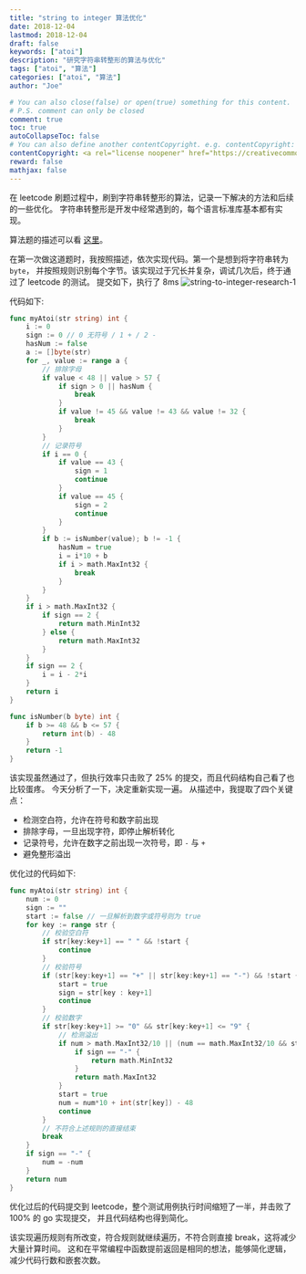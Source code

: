 ```yaml
---
title: "string to integer 算法优化"
date: 2018-12-04
lastmod: 2018-12-04
draft: false
keywords: ["atoi"]
description: "研究字符串转整形的算法与优化"
tags: ["atoi", "算法"]
categories: ["atoi", "算法"]
author: "Joe"

# You can also close(false) or open(true) something for this content.
# P.S. comment can only be closed
comment: true
toc: true
autoCollapseToc: false
# You can also define another contentCopyright. e.g. contentCopyright: "This is another copyright."
contentCopyright: <a rel="license noopener" href="https://creativecommons.org/licenses/by-nc-nd/4.0/deed.zh" target="_blank">CC BY-NC-ND 4.0</a>
reward: false
mathjax: false
---
```



<!-- Edit Replace Here.-->
在 leetcode 刷题过程中，刷到字符串转整形的算法，记录一下解决的方法和后续的一些优化。
字符串转整形是开发中经常遇到的，每个语言标准库基本都有实现。

<!--more-->
算法题的描述可以看 [这里](https://leetcode.com/problems/string-to-integer-atoi/)。

在第一次做这道题时，我按照描述，依次实现代码。第一个是想到将字符串转为 `byte`，
并按照规则识别每个字节。该实现过于冗长并复杂，调试几次后，终于通过了 leetcode 的测试。
提交如下，执行了 8ms
![string-to-integer-research-1](https://i.loli.net/2019/11/13/9Bj6g2SmqHihGEM.jpg)

代码如下:
```go
func myAtoi(str string) int {
	i := 0
	sign := 0 // 0 无符号 / 1 + / 2 -
	hasNum := false
	a := []byte(str)
	for _, value := range a {
		// 排除字母
		if value < 48 || value > 57 {
			if sign > 0 || hasNum {
				break
			}
			if value != 45 && value != 43 && value != 32 {
				break
			}
		}
		// 记录符号
		if i == 0 {
			if value == 43 {
				sign = 1
				continue
			}
			if value == 45 {
				sign = 2
				continue
			}
		}
		if b := isNumber(value); b != -1 {
			hasNum = true
			i = i*10 + b
			if i > math.MaxInt32 {
				break
			}
		}
	}
	if i > math.MaxInt32 {
		if sign == 2 {
			return math.MinInt32
		} else {
			return math.MaxInt32
		}
	}
	if sign == 2 {
		i = i - 2*i
	}
	return i
}

func isNumber(b byte) int {
	if b >= 48 && b <= 57 {
		return int(b) - 48
	}
	return -1
}
```

该实现虽然通过了，但执行效率只击败了 25% 的提交，而且代码结构自己看了也比较蛋疼。
今天分析了一下，决定重新实现一遍。
从描述中，我提取了四个关键点：

- 检测空白符，允许在符号和数字前出现
- 排除字母，一旦出现字符，即停止解析转化
- 记录符号，允许在数字之前出现一次符号，即 `-` 与 `+`
- 避免整形溢出

优化过的代码如下:
```go
func myAtoi(str string) int {
	num := 0
	sign := ""
	start := false // 一旦解析到数字或符号则为 true
	for key := range str {
		// 校验空白符
		if str[key:key+1] == " " && !start {
			continue
		}
		// 校验符号
		if (str[key:key+1] == "+" || str[key:key+1] == "-") && !start {
			start = true
			sign = str[key : key+1]
			continue
		}
		// 校验数字
		if str[key:key+1] >= "0" && str[key:key+1] <= "9" {
			// 检测溢出
			if num > math.MaxInt32/10 || (num == math.MaxInt32/10 && str[key:key+1] > "7") {
				if sign == "-" {
					return math.MinInt32
				}
				return math.MaxInt32
			}
			start = true
			num = num*10 + int(str[key]) - 48
			continue
		}
		// 不符合上述规则的直接结束
		break
	}
	if sign == "-" {
		num = -num
	}
	return num
}
```

优化过后的代码提交到 leetcode，整个测试用例执行时间缩短了一半，并击败了 100% 的 go 实现提交，
并且代码结构也得到简化。

该实现遍历规则有所改变，符合规则就继续遍历，不符合则直接 break，这将减少大量计算时间。
这和在平常编程中函数提前返回是相同的想法，能够简化逻辑，减少代码行数和嵌套次数。
